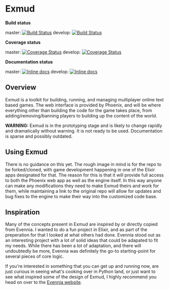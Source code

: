 # Exmud

**Build status**

master:
[![Build Status](https://travis-ci.org/mononym/exmud.svg?branch=master)](https://travis-ci.org/mononym/exmud)
develop:
[![Build Status](https://travis-ci.org/mononym/exmud.svg?branch=develop)](https://travis-ci.org/mononym/exmud)

**Coverage status**

master:
[![Coverage Status](https://coveralls.io/repos/github/mononym/exmud/badge.svg?branch=master)](https://coveralls.io/github/mononym/exmud?branch=master)
develop:
[![Coverage Status](https://coveralls.io/repos/github/mononym/exmud/badge.svg?branch=develop)](https://coveralls.io/github/mononym/exmud?branch=develop)

**Documentation status**

master:
[![Inline docs](http://inch-ci.org/github/mononym/exmud.svg?branch=master)](http://inch-ci.org/github/mononym/exmud?branch=master)
develop:
[![Inline docs](http://inch-ci.org/github/mononym/exmud.svg?branch=develop)](http://inch-ci.org/github/mononym/exmud?branch=develop)

## Overview

Exmud is a toolkit for building, running, and managing multiplayer online text based games. The web interface is provided by Phoenix, and will be where everything other than building the code for the game takes place, from adding/removing/banning players to building up the content of the world.

**WARNING:** Exmud is in the prototyping stage and is likely to change rapidly and dramatically without warning. It is not ready to be used. Documentation is sparse and possibly outdated.

## Using Exmud
There is no guidance on this yet. The rough image in mind is for the repo to be forked/cloned, with game development happening in one of the Elixir apps designated for that. The reason for this is that it will provide full access to both the Phoenix web app as well as the engine itself. In this way anyone can make any modifications they need to make Exmud theirs and work for them, while maintaining a link to the original repo will allow for updates and bug fixes to the engine to make their way into the customized code base.

## Inspiration
Many of the concepts present in Exmud are inspired by or directly copied from Evennia. I wanted to do a fun project in Elixir, and as part of the preperation for that I looked at what others had done. Evennia stood out as an interesting project with a lot of solid ideas that could be adapated to fit my needs. While there has been a lot of adaptation, and there will undoubtedly be more, Evennia was definitely the go-to starting-point for several pieces of core logic.

If you're interested in something that you can get up and running now, are just curious in seeing what's cooking over in Python land, or just want to see what inspired some of the design of Exmud, I highly recommend you head on over to the [Evennia website](http://www.evennia.com/).